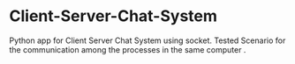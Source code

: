 # Client-Server-Chat-System 
Python app for Client Server Chat System using socket.
Tested Scenario for the communication among the processes in the same computer .
